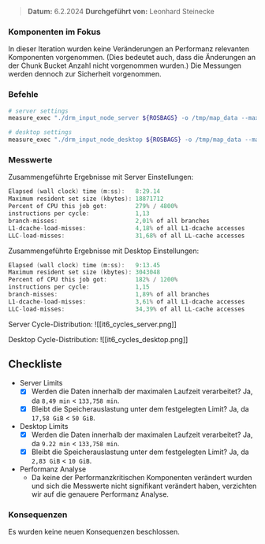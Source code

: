 
>  **Datum:** 6.2.2024
>  **Durchgeführt von:** Leonhard Steinecke

### Komponenten im Fokus

In dieser Iteration wurden keine Veränderungen an Performanz relevanten Komponenten vorgenommen.
(Dies bedeutet auch, dass die Änderungen an der Chunk Bucket Anzahl nicht vorgenommen wurden.)
Die Messungen werden dennoch zur Sicherheit vorgenommen.

### Befehle

```bash
# server settings
measure_exec "./drm_input_node_server ${ROSBAGS} -o /tmp/map_data --max-radial-dist 30 --max-peripheral-dist 20 --time-per-block 1h --max-scan-pos-deviation 1 --chunk-size 30" "/tmp/map_data" "/media/vault/test_results/it6/server"

# desktop settings
measure_exec "./drm_input_node_desktop ${ROSBAGS} -o /tmp/map_data --max-radial-dist 30 --max-peripheral-dist 20 --time-per-block 5min --max-scan-pos-deviation 1 --chunk-size 30" "/tmp/map_data" "/media/vault/test_results/it6/desktop"
```

### Messwerte

Zusammengeführte Ergebnisse mit Server Einstellungen:
```go
Elapsed (wall clock) time (m:ss):   8:29.14
Maximum resident set size (kbytes): 18871712
Percent of CPU this job got:        279% / 4800%
instructions per cycle:             1,13
branch-misses:                      2,01% of all branches
L1-dcache-load-misses:              4,18% of all L1-dcache accesses
LLC-load-misses:                    31,68% of all LL-cache accesses
```

Zusammengeführte Ergebnisse mit Desktop Einstellungen:
```go
Elapsed (wall clock) time (m:ss):   9:13.45
Maximum resident set size (kbytes): 3043048
Percent of CPU this job got:        182% / 1200%
instructions per cycle:             1,15
branch-misses:                      1,89% of all branches
L1-dcache-load-misses:              3,61% of all L1-dcache accesses
LLC-load-misses:                    34,39% of all LL-cache accesses
```

Server Cycle-Distribution:
![[it6_cycles_server.png]]

Desktop Cycle-Distribution:
![[it6_cycles_desktop.png]]

## Checkliste
- Server Limits
	- [x] Werden die Daten innerhalb der maximalen Laufzeit verarbeitet?
		Ja, da `8,49 min` < `133,758 min`.
	- [x] Bleibt die Speicherauslastung unter dem festgelegten Limit?
		Ja, da `17,58 GiB` < `50 GiB`.
- Desktop Limits
	- [x] Werden die Daten innerhalb der maximalen Laufzeit verarbeitet?
		Ja, da `9.22 min` < `133,758 min`.
	- [x] Bleibt die Speicherauslastung unter dem festgelegten Limit?
		Ja, da `2,83 GiB` < `10 GiB`.
- Performanz Analyse
	- Da keine der Performanzkritischen Komponenten verändert wurden und sich die Messwerte nicht signifikant verändert haben,
	  verzichten wir auf die genauere Performanz Analyse.

### Konsequenzen

Es wurden keine neuen Konsequenzen beschlossen.
